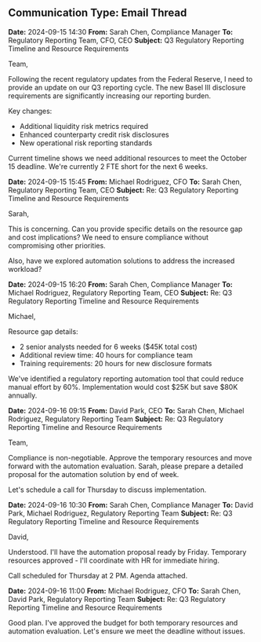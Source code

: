 ## Communication Type: Email Thread

**Date:** 2024-09-15 14:30
**From:** Sarah Chen, Compliance Manager
**To:** Regulatory Reporting Team, CFO, CEO
**Subject:** Q3 Regulatory Reporting Timeline and Resource Requirements

Team,

Following the recent regulatory updates from the Federal Reserve, I need to provide an update on our Q3 reporting cycle. The new Basel III disclosure requirements are significantly increasing our reporting burden.

Key changes:
- Additional liquidity risk metrics required
- Enhanced counterparty credit risk disclosures
- New operational risk reporting standards

Current timeline shows we need additional resources to meet the October 15 deadline. We're currently 2 FTE short for the next 6 weeks.

**Date:** 2024-09-15 15:45
**From:** Michael Rodriguez, CFO
**To:** Sarah Chen, Regulatory Reporting Team, CEO
**Subject:** Re: Q3 Regulatory Reporting Timeline and Resource Requirements

Sarah,

This is concerning. Can you provide specific details on the resource gap and cost implications? We need to ensure compliance without compromising other priorities.

Also, have we explored automation solutions to address the increased workload?

**Date:** 2024-09-15 16:20
**From:** Sarah Chen, Compliance Manager
**To:** Michael Rodriguez, Regulatory Reporting Team, CEO
**Subject:** Re: Q3 Regulatory Reporting Timeline and Resource Requirements

Michael,

Resource gap details:
- 2 senior analysts needed for 6 weeks ($45K total cost)
- Additional review time: 40 hours for compliance team
- Training requirements: 20 hours for new disclosure formats

We've identified a regulatory reporting automation tool that could reduce manual effort by 60%. Implementation would cost $25K but save $80K annually.

**Date:** 2024-09-16 09:15
**From:** David Park, CEO
**To:** Sarah Chen, Michael Rodriguez, Regulatory Reporting Team
**Subject:** Re: Q3 Regulatory Reporting Timeline and Resource Requirements

Team,

Compliance is non-negotiable. Approve the temporary resources and move forward with the automation evaluation. Sarah, please prepare a detailed proposal for the automation solution by end of week.

Let's schedule a call for Thursday to discuss implementation.

**Date:** 2024-09-16 10:30
**From:** Sarah Chen, Compliance Manager
**To:** David Park, Michael Rodriguez, Regulatory Reporting Team
**Subject:** Re: Q3 Regulatory Reporting Timeline and Resource Requirements

David,

Understood. I'll have the automation proposal ready by Friday. Temporary resources approved - I'll coordinate with HR for immediate hiring.

Call scheduled for Thursday at 2 PM. Agenda attached.

**Date:** 2024-09-16 11:00
**From:** Michael Rodriguez, CFO
**To:** Sarah Chen, David Park, Regulatory Reporting Team
**Subject:** Re: Q3 Regulatory Reporting Timeline and Resource Requirements

Good plan. I've approved the budget for both temporary resources and automation evaluation. Let's ensure we meet the deadline without issues.